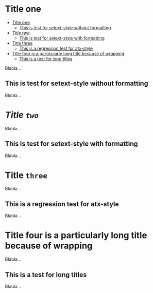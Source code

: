 Title one
=========

<!--ts-->
* [Title one](#title-one)
   * [This is test for setext-style without formatting](#this-is-test-for-setext-style-without-formatting)
* [<em>Title two</em>](#title-two)
   * [This is test for setext-style with formatting](#this-is-test-for-setext-style-with-formatting)
* [Title three](#title-three)
   * [This is a regression test for atx-style](#this-is-a-regression-test-for-atx-style)
* [Title four is a particularly long title because of wrapping](#title-four-is-a-particularly-long-title-because-of-wrapping)
   * [This is a test for long titles](#this-is-a-test-for-long-titles)
<!--te-->

Blabla...

## This is test for setext-style without formatting

Blabla...

*Title `two`*
=============

Blabla...

## This is test for setext-style with formatting

Blabla...

# Title `three`

Blabla...

## This is a regression test for atx-style

Blabla...

# Title four is a particularly long title because of wrapping

Blabla...

## This is a test for long titles

Blabla...